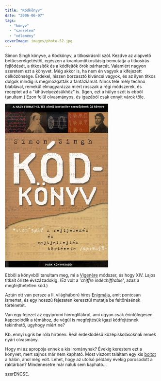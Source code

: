 ```yaml
---
title: "Kódkönyv"
date: "2006-06-07"
tags: 
  - "könyv"
  - "szeretem"
  - "vélemény"
coverImage: images/photo-52.jpg
---
```


Simon Singh könyve, a Kódkönyv, a titkosírásról szól. Kezdve az alapvető betűcserélgetéstől, egészen a kvantumtitkosításig bemutatja a titkosírás fejlődését, a titkosítók és a kódfejtők örök párharcát. Valamiért nagyon szeretem ezt a könyvet. Még akkor is, ha nem én vagyok a kifejezett célközönsége. Érdekel, hiszen borzasztó kiváncsi vagyok, és az ilyen titkos dolgok mindig is megmozgatták a fantáziámat. Nincs tele mély techno blablával, remekül elmagyarázza miért rosszak a régi módszerek, és receptet ad a "kihüvelyezésükhöz" is. (Igen, ezt a hülye szót is ebből tanultam.) Ezon felül olvasmányos, és igazából csak ennyit várok tőle.

![singh](images/singh.jpg)

Ebből a könyvből tanultam meg, mi a [Vigenère](http://en.wikipedia.org/wiki/Vigen%C3%A8re_cipher) módszer, és hogy XIV. Lajos titkait őrizte évszázadokig. (Ez volt a '_chiffre indéchiffrable'_, azaz a megfejthetetlen kód.)

Aztán ott van persze a II. világháború híres [Enigmája](http://en.wikipedia.org/wiki/Enigma_machine), amit pontosan ismertet, és egy hosszú fejezeten keresztül mutatja be feltörésének történetét.

Van egy fejezet az egyipromi hieroglifákról, ami ugyan csak érintőlegesen kapcsolódik a témához, de végül is megfejtésük igazi kódfejtésnek tekinthető, ugyhogy miért ne?

Kb. ennyi ugrik be róla hirtelen. Reál érdeklődésű középiskolásoknak remek nyári olvasmány.

Hogy mi az apropója ennek a kis irománynak? Évekig kerestem ezt a könyvet, mert sajnos már nem kapható. Most viszont találtam egy kis [boltot](http://www.konyvbroker.hu/) a hálón, ahol még volt. Lehet, hogy az utolsó példány évekig porosodott a raktárban? Mindenesetre már náluk sem kapható...

szerENCSE.
